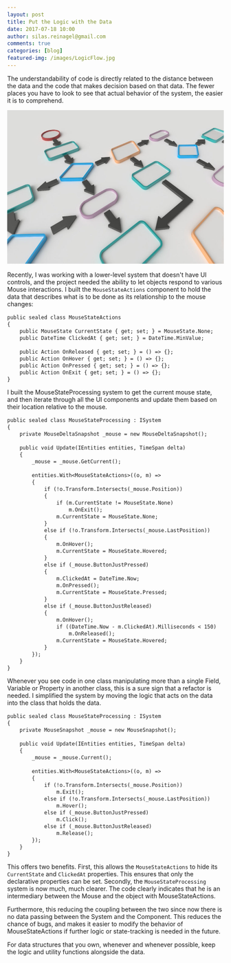 ```yaml
---
layout: post
title: Put the Logic with the Data
date: 2017-07-18 10:00
author: silas.reinagel@gmail.com
comments: true
categories: [blog]
featured-img: /images/LogicFlow.jpg
---
```

The understandability of code is directly related to the distance between the data and the code that makes decision based on that data. The fewer places you have to look to see that actual behavior of the system, the easier it is to comprehend. 

<img src="/images/LogicFlow.jpg" alt="" width="625" height="357" class="aligncenter size-large" />

Recently, I was working with a lower-level system that doesn't have UI controls, and the project needed the ability to let objects respond to various Mouse interactions. I built the `MouseStateActions` component to hold the data that describes what is to be done as its relationship to the mouse changes:

```
public sealed class MouseStateActions
{
    public MouseState CurrentState { get; set; } = MouseState.None;
    public DateTime ClickedAt { get; set; } = DateTime.MinValue;
        
    public Action OnReleased { get; set; } = () => {};
    public Action OnHover { get; set; } = () => {};
    public Action OnPressed { get; set; } = () => {};
    public Action OnExit { get; set; } = () => {};
}
```

I built the MouseStateProcessing system to get the current mouse state, and then iterate through all the UI components and update them based on their location relative to the mouse. 

```
public sealed class MouseStateProcessing : ISystem
{
    private MouseDeltaSnapshot _mouse = new MouseDeltaSnapshot();
    
    public void Update(IEntities entities, TimeSpan delta)
    {
        _mouse = _mouse.GetCurrent();

        entities.With<MouseStateActions>((o, m) =>
        {
            if (!o.Transform.Intersects(_mouse.Position))
            {
                if (m.CurrentState != MouseState.None)
                    m.OnExit();
                m.CurrentState = MouseState.None;
            }
            else if (!o.Transform.Intersects(_mouse.LastPosition))
            {
                m.OnHover();
                m.CurrentState = MouseState.Hovered;
            }
            else if (_mouse.ButtonJustPressed)
            {
                m.ClickedAt = DateTime.Now;
                m.OnPressed();
                m.CurrentState = MouseState.Pressed;
            }
            else if (_mouse.ButtonJustReleased)
            {
                m.OnHover();
                if ((DateTime.Now - m.ClickedAt).Milliseconds < 150)
                    m.OnReleased();
                m.CurrentState = MouseState.Hovered;
            }
        });
    }
}
```

Whenever you see code in one class manipulating more than a single Field, Variable or Property in another class, this is a sure sign that a refactor is needed. I simplified the system by moving the logic that acts on the data into the class that holds the data.

```
public sealed class MouseStateProcessing : ISystem
{
    private MouseSnapshot _mouse = new MouseSnapshot();
    
    public void Update(IEntities entities, TimeSpan delta)
    {
        _mouse = _mouse.Current();

        entities.With<MouseStateActions>((o, m) =>
        {
            if (!o.Transform.Intersects(_mouse.Position))
                m.Exit();
            else if (!o.Transform.Intersects(_mouse.LastPosition))
                m.Hover();
            else if (_mouse.ButtonJustPressed)
                m.Click();
            else if (_mouse.ButtonJustReleased)
                m.Release();
        });
    }
}
```

This offers two benefits. First, this allows the `MouseStateActions` to hide its `CurrentState` and `ClickedAt` properties. This ensures that only the declarative properties can be set. Secondly, the `MouseStateProcessing` system is now much, much clearer. The code clearly indicates that he is an intermediary between the Mouse and the object with MouseStateActions. 

Furthermore, this reducing the coupling between the two since now there is no data passing between the System and the Component. This reduces the chance of bugs, and makes it easier to modify the behavior of MouseStateActions if further logic or state-tracking is needed in the future.

For data structures that you own, whenever and whenever possible, keep the logic and utility functions alongside the data.  
